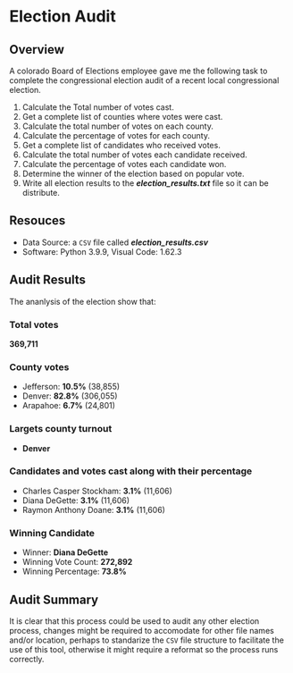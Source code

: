 # Election Audit
## Overview
A colorado Board of Elections employee gave me the following task to complete the congressional election audit of a recent local congressional election.

1. Calculate the Total number of votes cast.
2. Get a complete list of counties where votes were cast.
3. Calculate the total number of votes on each county.
4. Calculate the percentage of votes for each county.
4. Get a complete list of candidates who received votes.
5. Calculate the total number of votes each candidate received.
6. Calculate the percentage of votes each candidate won.
7. Determine the winner of the election based on popular vote.
8. Write all election results to the ***election_results.txt*** file so it can be distribute.

## Resouces
- Data Source: a `CSV` file called ***election_results.csv***
- Software: Python 3.9.9, Visual Code: 1.62.3

## Audit Results
The ananlysis of the election show that:
### Total votes
__369,711__

### County votes
- Jefferson: __10.5%__ (38,855)
- Denver: __82.8%__ (306,055)
- Arapahoe: __6.7%__ (24,801)

### Largets county turnout
- __Denver__

### Candidates and votes cast along with their percentage
- Charles Casper Stockham: __3.1%__ (11,606)
- Diana DeGette: __3.1%__ (11,606)
- Raymon Anthony Doane: __3.1%__ (11,606)

### Winning Candidate
* Winner: __Diana DeGette__
* Winning Vote Count: __272,892__
* Winning Percentage: __73.8%__

## Audit Summary
It is clear that this process could be used to audit any other election process, changes might be required to accomodate for other file names and/or location, perhaps to standarize the `CSV` file structure to facilitate the use of this tool, otherwise it might require a reformat so the process runs correctly.
